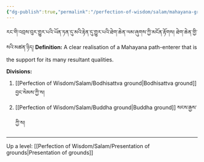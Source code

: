 ```yaml
---
{"dg-publish":true,"permalink":"/perfection-of-wisdom/salam/mahayana-grounds/"}
---
```


རང་གི་འབྲས་བུར་གྱུར་པའི་ཡོན་ཏན་དུ་མའི་རྟེན་དུ་གྱུར་པའི་ཐེག་ཆེན་ལམ་ཞུགས་ཀྱི་མངོན་རྟོགས། ཐེག་ཆེན་གྱི་སའི་མཚན་ཉིད།
**Definition:** A clear realisation of a Mahayana path-enterer that is the support for its many resultant qualities.

**Divisions:**
1. [[Perfection of Wisdom/Salam/Bodhisattva ground\|Bodhisattva ground]] བྱང་སེམས་ཀྱི་ས།
2. [[Perfection of Wisdom/Salam/Buddha ground\|Buddha ground]] སངས་རྒྱས་ཀྱི་ས།

---
Up a level: [[Perfection of Wisdom/Salam/Presentation of grounds\|Presentation of grounds]]